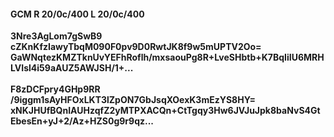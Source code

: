 #### GCM R 20/0c/400 L 20/0c/400
**3Nre3AgLom7gSwB9**<br/>**cZKnKfzIawyTbqM090F0pv9D0RwtJK8f9w5mUPTV2Oo=**<br/>**GaWNqtezKMZTknUvYEFhRoflh/mxsaouPg8R+LveSHbtb+K7BqIiIU6MRHLVIsl4i59aAUZ5AWJSH/1+...**<br/><br/>
**F8zDCFpry4GHp9RR**<br/>**/9iggm1sAyHFOxLKT3lZpON7GbJsqXOexK3mEzYS8HY=**<br/>**xNKJHUfBQnIAUHzqfZ2yMTPXACQn+CtTgqy3Hw6JVJuJpk8baNvS4GtEbesEn+yJ+2/Az+HZS0g9r9qz...**